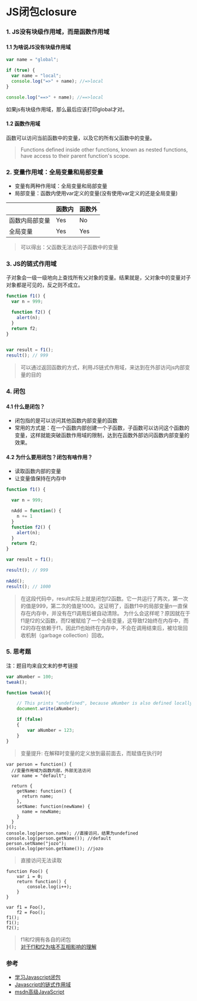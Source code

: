 JS闭包closure
==
### 1. JS没有块级作用域，而是函数作用域

#### 1.1 为啥说JS没有块级作用域

```js
var name = "global";

if (true) {
  var name = "local";
  console.log("=>" + name); //=>local
}

console.log("==>" + name); //==>local
``` 
如果js有块级作用域，那么最后应该打印global才对。


#### 1.2 函数作用域

函数可以访问当前函数中的变量，以及它的所有父函数中的变量。

> Functions defined inside other functions, known as nested functions, have access to their parent function's scope.


### 2. 变量作用域：全局变量和局部变量

- 变量有两种作用域：全局变量和局部变量
- 局部变量：函数内使用var定义的变量(没有使用var定义的还是全局变量)



|            | 函数内 | 函数外
|      -       |  -     | -
|函数内局部变量  | Yes   | No
|全局变量       | Yes   | Yes

> 可以得出：父函数无法访问子函数中的变量

### 3. JS的链式作用域

子对象会一级一级地向上查找所有父对象的变量。结果就是，父对象中的变量对子对象都是可见的，反之则不成立。


```js
function f1() {
  var n = 999;

  function f2() {　　　　　　
    alert(n);　　　　
  }　　　
  return f2;
}

　　
var result = f1();　
result(); // 999
```
> 可以通过返回函数的方式，利用JS链式作用域，来达到在外部访问js内部变量的目的  


### 4. 闭包
#### 4.1 什么是闭包？
- 闭包指的是可以访问其他函数内部变量的函数
- 常用的方式是：在一个函数内部创建一个子函数，子函数可以访问这个函数的变量，这样就能突破函数作用域的限制，达到在函数外部访问函数内部变量的效果。

#### 4.2 为什么要用闭包？闭包有啥作用？  

- 读取函数内部的变量   
- 让变量值保持在内存中     

```js
function f1() {

  var n = 999;

  nAdd = function() {
    n += 1
  }　　
  function f2() {　　　　　　
    alert(n);　　　　
  }
  return f2;
}

var result = f1();

result(); // 999
　　
nAdd();　　
result(); // 1000
```

> 在这段代码中，result实际上就是闭包f2函数。它一共运行了两次，第一次的值是999，第二次的值是1000。这证明了，函数f1中的局部变量n一直保存在内存中，并没有在f1调用后被自动清除。
> 为什么会这样呢？原因就在于f1是f2的父函数，而f2被赋给了一个全局变量，这导致f2始终在内存中，而f2的存在依赖于f1，因此f1也始终在内存中，不会在调用结束后，被垃圾回收机制（garbage collection）回收。




### 5. 思考题

注：题目均来自文末的参考链接   

```js
var aNumber = 100;
tweak();

function tweak(){

    // This prints "undefined", because aNumber is also defined locally below.
    document.write(aNumber);

    if (false)
    {
        var aNumber = 123;  
    }
}
```
> 变量提升: 在解释时变量的定义放到最前面去，而赋值在执行时

```
var person = function() {
  //变量作用域为函数内部，外部无法访问    
  var name = "default";

  return {
    getName: function() {
      return name;
    },
    setName: function(newName) {
      name = newName;
    }
  }
}();
console.log(person.name); //直接访问，结果为undefined    
console.log(person.getName()); //default 
person.setName("jozo");
console.log(person.getName()); //jozo
```
> 直接访问无法读取

```
function Foo() {
    var i = 0;
    return function() {
        console.log(i++);
    }
}
 
var f1 = Foo(),
    f2 = Foo();
f1();
f1();
f2();
```
> f1和f2拥有各自的闭包  
> [对于f1和f2为啥不互相影响的理解](https://github.com/GenweiWu/Blog/issues/16)

### 参考
- [学习Javascript闭包](http://www.ruanyifeng.com/blog/2009/08/learning_javascript_closures.html)  
- [Javascript的链式作用域](http://www.oc35.com/2014/05/12/javascript-amazing1.html)
- [msdn高级JavaScript](https://msdn.microsoft.com/zh-cn/library/bzt2dkta(v=vs.94).aspx)
